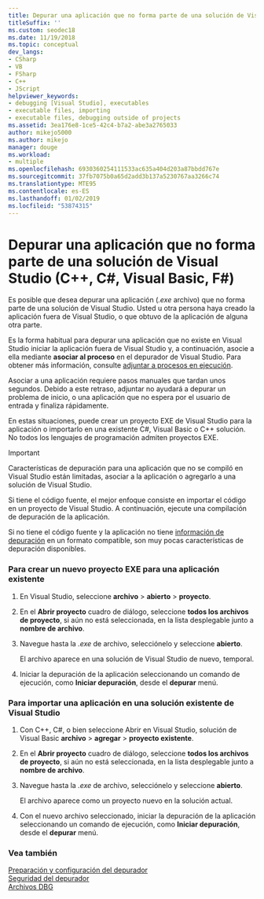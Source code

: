 ```yaml
---
title: Depurar una aplicación que no forma parte de una solución de Visual Studio
titleSuffix: ''
ms.custom: seodec18
ms.date: 11/19/2018
ms.topic: conceptual
dev_langs:
- CSharp
- VB
- FSharp
- C++
- JScript
helpviewer_keywords:
- debugging [Visual Studio], executables
- executable files, importing
- executable files, debugging outside of projects
ms.assetid: 3ea176e8-1ce5-42c4-b7a2-abe3a2765033
author: mikejo5000
ms.author: mikejo
manager: douge
ms.workload:
- multiple
ms.openlocfilehash: 6930360254111533ac635a404d203a87bbdd767e
ms.sourcegitcommit: 37fb7075b0a65d2add3b137a5230767aa3266c74
ms.translationtype: MTE95
ms.contentlocale: es-ES
ms.lasthandoff: 01/02/2019
ms.locfileid: "53874315"
---
```

# <a name="debug-an-app-that-isnt-part-of-a-visual-studio-solution-c-c-visual-basic-f"></a>Depurar una aplicación que no forma parte de una solución de Visual Studio (C++, C#, Visual Basic, F#)

Es posible que desea depurar una aplicación (*.exe* archivo) que no forma parte de una solución de Visual Studio. Usted u otra persona haya creado la aplicación fuera de Visual Studio, o que obtuvo de la aplicación de alguna otra parte. 

Es la forma habitual para depurar una aplicación que no existe en Visual Studio iniciar la aplicación fuera de Visual Studio y, a continuación, asocie a ella mediante **asociar al proceso** en el depurador de Visual Studio. Para obtener más información, consulte [adjuntar a procesos en ejecución](../debugger/attach-to-running-processes-with-the-visual-studio-debugger.md).  
  
Asociar a una aplicación requiere pasos manuales que tardan unos segundos. Debido a este retraso, adjuntar no ayudará a depurar un problema de inicio, o una aplicación que no espera por el usuario de entrada y finaliza rápidamente. 

En estas situaciones, puede crear un proyecto EXE de Visual Studio para la aplicación o importarlo en una existente C#, Visual Basic o C++ solución. No todos los lenguajes de programación admiten proyectos EXE. 

>[!IMPORTANT]
>Características de depuración para una aplicación que no se compiló en Visual Studio están limitadas, asociar a la aplicación o agregarlo a una solución de Visual Studio. 
>
>Si tiene el código fuente, el mejor enfoque consiste en importar el código en un proyecto de Visual Studio. A continuación, ejecute una compilación de depuración de la aplicación.
>
>Si no tiene el código fuente y la aplicación no tiene [información de depuración](../debugger/how-to-set-debug-and-release-configurations.md) en un formato compatible, son muy pocas características de depuración disponibles. 

### <a name="to-create-a-new-exe-project-for-an-existing-app"></a>Para crear un nuevo proyecto EXE para una aplicación existente  
   
1. En Visual Studio, seleccione **archivo** > **abierto** > **proyecto**.  
   
1. En el **Abrir proyecto** cuadro de diálogo, seleccione **todos los archivos de proyecto**, si aún no está seleccionada, en la lista desplegable junto a **nombre de archivo**.  
   
1. Navegue hasta la *.exe* de archivo, selecciónelo y seleccione **abierto**.  
   
   El archivo aparece en una solución de Visual Studio de nuevo, temporal.

1. Iniciar la depuración de la aplicación seleccionando un comando de ejecución, como **Iniciar depuración**, desde el **depurar** menú.    
  
### <a name="to-import-an-app-into-an-existing-visual-studio-solution"></a>Para importar una aplicación en una solución existente de Visual Studio  
  
1.  Con C++, C#, o bien seleccione Abrir en Visual Studio, solución de Visual Basic **archivo** > **agregar** > **proyecto existente**.  
  
1. En el **Abrir proyecto** cuadro de diálogo, seleccione **todos los archivos de proyecto**, si aún no está seleccionada, en la lista desplegable junto a **nombre de archivo**.  
   
1. Navegue hasta la *.exe* de archivo, selecciónelo y seleccione **abierto**.  
   
   El archivo aparece como un proyecto nuevo en la solución actual.  
   
1. Con el nuevo archivo seleccionado, iniciar la depuración de la aplicación seleccionando un comando de ejecución, como **Iniciar depuración**, desde el **depurar** menú.    
  
### <a name="see-also"></a>Vea también  
 [Preparación y configuración del depurador](../debugger/debugger-settings-and-preparation.md)   
 [Seguridad del depurador](../debugger/debugger-security.md)   
 [Archivos DBG](/previous-versions/visualstudio/visual-studio-2010/da528y14(v=vs.100))